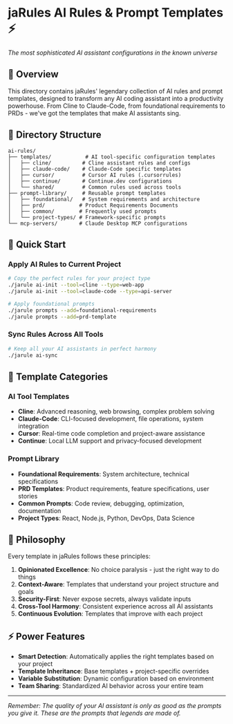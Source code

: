 # jaRules AI Rules & Prompt Templates ⚡

*The most sophisticated AI assistant configurations in the known universe*

## 🎯 Overview

This directory contains jaRules' legendary collection of AI rules and prompt templates, designed to transform any AI coding assistant into a productivity powerhouse. From Cline to Claude-Code, from foundational requirements to PRDs - we've got the templates that make AI assistants sing.

## 📁 Directory Structure

```
ai-rules/
├── templates/           # AI tool-specific configuration templates
│   ├── cline/          # Cline assistant rules and configs
│   ├── claude-code/    # Claude-Code specific templates  
│   ├── cursor/         # Cursor AI rules (.cursorrules)
│   ├── continue/       # Continue.dev configurations
│   └── shared/         # Common rules used across tools
├── prompt-library/     # Reusable prompt templates
│   ├── foundational/   # System requirements and architecture
│   ├── prd/           # Product Requirements Documents
│   ├── common/        # Frequently used prompts
│   └── project-types/ # Framework-specific prompts
└── mcp-servers/       # Claude Desktop MCP configurations
```

## 🚀 Quick Start

### Apply AI Rules to Current Project
```bash
# Copy the perfect rules for your project type
./jarule ai-init --tool=cline --type=web-app
./jarule ai-init --tool=claude-code --type=api-server

# Apply foundational prompts
./jarule prompts --add=foundational-requirements
./jarule prompts --add=prd-template
```

### Sync Rules Across All Tools
```bash
# Keep all your AI assistants in perfect harmony
./jarule ai-sync
```

## 🎨 Template Categories

### **AI Tool Templates**
- **Cline**: Advanced reasoning, web browsing, complex problem solving
- **Claude-Code**: CLI-focused development, file operations, system integration
- **Cursor**: Real-time code completion and project-aware assistance
- **Continue**: Local LLM support and privacy-focused development

### **Prompt Library**
- **Foundational Requirements**: System architecture, technical specifications
- **PRD Templates**: Product requirements, feature specifications, user stories
- **Common Prompts**: Code review, debugging, optimization, documentation
- **Project Types**: React, Node.js, Python, DevOps, Data Science

## 🧠 Philosophy

Every template in jaRules follows these principles:

1. **Opinionated Excellence**: No choice paralysis - just the right way to do things
2. **Context-Aware**: Templates that understand your project structure and goals  
3. **Security-First**: Never expose secrets, always validate inputs
4. **Cross-Tool Harmony**: Consistent experience across all AI assistants
5. **Continuous Evolution**: Templates that improve with each project

## ⚡ Power Features

- **Smart Detection**: Automatically applies the right templates based on your project
- **Template Inheritance**: Base templates + project-specific overrides
- **Variable Substitution**: Dynamic configuration based on environment
- **Team Sharing**: Standardized AI behavior across your entire team

---

*Remember: The quality of your AI assistant is only as good as the prompts you give it. These are the prompts that legends are made of.*